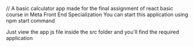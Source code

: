 <!-- React Calculator app --> 

// A basic calculator app made for the final assignment of react basic course in Meta Front End Specialization
You can start this application using npm start command 

Just view the app js file inside the src folder and you'll find the required application 